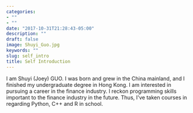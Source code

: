 ```yaml
---
categories:
- ""
- ""
date: "2017-10-31T21:28:43-05:00"
description: ""
draft: false
image: Shuyi_Guo.jpg
keywords: ""
slug: self_intro
title: Self Introduction
---
```


I am Shuyi (Joey) GUO. I was born and grew in the China mainland, and I finished my undergraduate degree in Hong Kong. I am interested in pursuing a career in the finance industry. I reckon programming skills important to the finance industry in the future. Thus, I've taken courses in regarding Python, C++ and R in school.